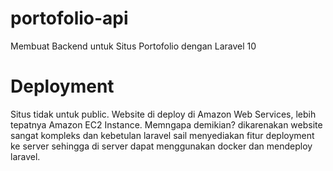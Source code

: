 # portofolio-api
Membuat Backend untuk Situs Portofolio dengan Laravel 10

# Deployment
Situs tidak untuk public. Website di deploy di Amazon Web Services, lebih tepatnya Amazon EC2 Instance. Memngapa demikian? dikarenakan website sangat kompleks dan kebetulan laravel sail menyediakan fitur deployment ke server sehingga di server dapat menggunakan docker dan mendeploy laravel.